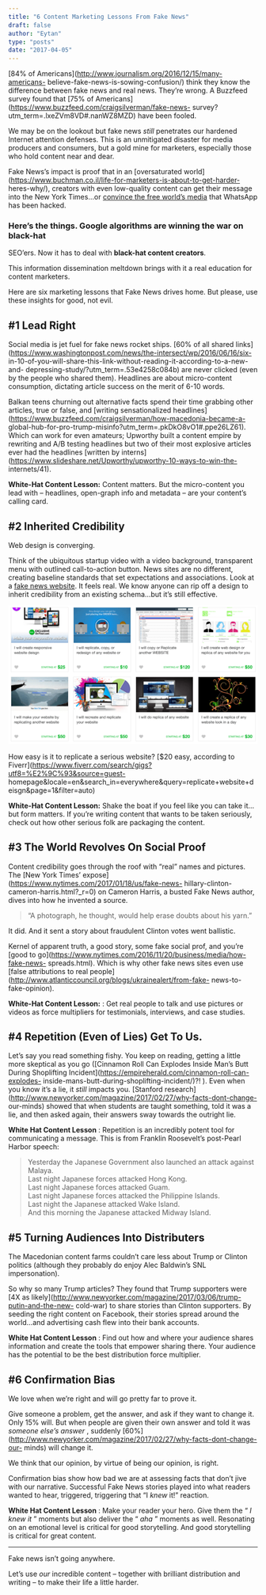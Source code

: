 ```yaml
---
title: "6 Content Marketing Lessons From Fake News"
draft: false
author: "Eytan"
type: "posts"
date: "2017-04-05"
---
```

[84% of Americans](http://www.journalism.org/2016/12/15/many-americans-
believe-fake-news-is-sowing-confusion/) think they know the difference between
fake news and real news. They’re wrong. A Buzzfeed survey found that [75% of
Americans](https://www.buzzfeed.com/craigsilverman/fake-news-
survey?utm_term=.lxeZVm8VD#.nanWZ8MZD) have been fooled.

We may be on the lookout but fake news _still_ penetrates our hardened
Internet attention defenses. This is an unmitigated disaster for media
producers and consumers, but a gold mine for marketers, especially those who
hold content near and dear.

Fake News’s impact is proof that in an [oversaturated
world](https://www.buchman.co.il/life-for-marketers-is-about-to-get-harder-
heres-why/), creators with even low-quality content can get their message into
the New York Times…or [convince the free world’s
media](https://www.engadget.com/2017/03/10/wikileaks-cia-cache-fool-me-once/)
that WhatsApp has been hacked.

### Here’s the things. Google algorithms are winning the war on black-hat
SEO’ers. Now it has to deal with **black-hat content creators**.

This information dissemination meltdown brings with it a real education for
content marketers.

Here are six marketing lessons that Fake News drives home. But please, use
these insights for good, not evil.

## #1 Lead Right

Social media is jet fuel for fake news rocket ships. [60% of all shared
links](https://www.washingtonpost.com/news/the-intersect/wp/2016/06/16/six-
in-10-of-you-will-share-this-link-without-reading-it-according-to-a-new-and-
depressing-study/?utm_term=.53e4258c084b) are never clicked (even by the
people who shared them). Headlines are about micro-content consumption,
dictating article success on the merit of 6-10 words.

Balkan teens churning out alternative facts spend their time grabbing other
articles, true or false, and [writing sensationalized
headlines](https://www.buzzfeed.com/craigsilverman/how-macedonia-became-a-
global-hub-for-pro-trump-misinfo?utm_term=.pkDkO8vO1#.ppe26LZ61). Which can
work for even amateurs; Upworthy built a content empire by rewriting and A/B
testing headlines but two of their most explosive articles ever had the
headlines [written by
interns](https://www.slideshare.net/Upworthy/upworthy-10-ways-to-win-the-
internets/41).

**White-Hat Content Lesson:** Content matters. But the micro-content you lead
with – headlines, open-graph info and metadata – are your content’s calling
card.

## #2 Inherited Credibility

Web design is converging.

Think of the ubiquitous startup video with a video background, transparent
menu with outlined call-to-action button. News sites are no different,
creating baseline standards that set expectations and associations. Look at a
[fake news website](https://www.infowars.com/). It feels real. We know anyone
can rip off a design to inherit credibility from an existing schema…but it’s
still effective.

![](fake-news-marketing-lessons.png)

How easy is it to replicate a serious website? [$20 easy, according to
Fiverr](https://www.fiverr.com/search/gigs?utf8=%E2%9C%93&source=guest-
homepage&locale=en&search_in=everywhere&query=replicate+website+deisgn&page=1&filter=auto)

**White-Hat Content Lesson:** Shake the boat if you feel like you can take
it…but form matters. If you’re writing content that wants to be taken
seriously, check out how other serious folk are packaging the content.

## #3 The World Revolves On Social Proof

Content credibility goes through the roof with “real” names and pictures. The
[New York Times’ expose](https://www.nytimes.com/2017/01/18/us/fake-news-
hillary-clinton-cameron-harris.html?_r=0) on Cameron Harris, a busted Fake
News author, dives into how he invented a source.

> “A photograph, he thought, would help erase doubts about his yarn.”

It did. And it sent a story about fraudulent Clinton votes went ballistic.

Kernel of apparent truth, a good story, some fake social prof, and you’re
[good to go](https://www.nytimes.com/2016/11/20/business/media/how-fake-news-
spreads.html). Which is why other fake news sites even use [false attributions
to real people](http://www.atlanticcouncil.org/blogs/ukrainealert/from-fake-
news-to-fake-opinion).

**White-Hat Content Lesson:** : Get real people to talk and use pictures or
videos as force multipliers for testimonials, interviews, and case studies.

## #4 Repetition (Even of Lies) Get To Us.

Let’s say you read something fishy. You keep on reading, getting a little more
skeptical as you go ([Cinnamon Roll Can Explodes Inside Man’s Butt During
Shoplifting Incident](https://empireherald.com/cinnamon-roll-can-explodes-
inside-mans-butt-during-shoplifting-incident/)?! ). Even when you know it’s a
lie, it _still_ impacts you. [Stanford
research](http://www.newyorker.com/magazine/2017/02/27/why-facts-dont-change-
our-minds) showed that when students are taught something, told it was a lie,
and then asked again, their answers sway towards the outright lie.

**White Hat Content Lesson** : Repetition is an incredibly potent tool for
communicating a message. This is from Franklin Roosevelt’s post-Pearl Harbor
speech:

> Yesterday the Japanese Government also launched an attack against Malaya.  
>  Last night Japanese forces attacked Hong Kong.  
>  Last night Japanese forces attacked Guam.  
>  Last night Japanese forces attacked the Philippine Islands.  
>  Last night the Japanese attacked Wake Island.  
>  And this morning the Japanese attacked Midway Island.

## #5 Turning Audiences Into Distributers

The Macedonian content farms couldn’t care less about Trump or Clinton
politics (although they probably do enjoy Alec Baldwin’s SNL impersonation).

So why so many Trump articles? They found that Trump supporters were [4X as
likely](http://www.newyorker.com/magazine/2017/03/06/trump-putin-and-the-new-
cold-war) to share stories than Clinton supporters. By seeding the right
content on Facebook, their stories spread around the world…and advertising
cash flew into their bank accounts.

**White Hat Content Lesson** : Find out how and where your audience shares
information and create the tools that empower sharing there. Your audience has
the potential to be the best distribution force multiplier.

## #6 Confirmation Bias

We love when we’re right and will go pretty far to prove it.

Give someone a problem, get the answer, and ask if they want to change it.
Only 15% will. But when people are given their own answer and told it was
_someone else’s answer_ , suddenly
[60%](http://www.newyorker.com/magazine/2017/02/27/why-facts-dont-change-our-
minds) will change it.

We think that our opinion, by virtue of being our opinion, is right.

Confirmation bias show how bad we are at assessing facts that don’t jive with
our narrative. Successful Fake News stories played into what readers wanted to
hear, triggered, triggering that “I _knew_ it!” reaction.

**White Hat Content Lesson** : Make your reader your hero. Give them the “ _I
knew it_ ” moments but also deliver the “ _aha_ ” moments as well. Resonating
on an emotional level is critical for good storytelling. And good storytelling
is critical for great content.

* * *

Fake news isn’t going anywhere.

Let’s use _our_ incredible content – together with brilliant distribution and
writing – to make their life a little harder.

##

